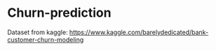 # Churn-prediction
Dataset from kaggle: https://www.kaggle.com/barelydedicated/bank-customer-churn-modeling

